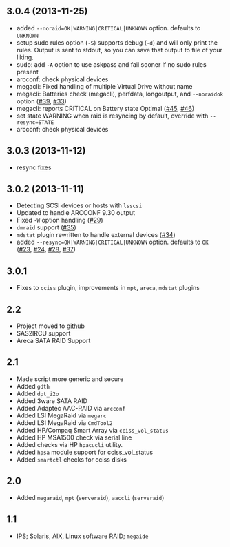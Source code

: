 ## 3.0.4 (2013-11-25)
- added `--noraid=OK|WARNING|CRITICAL|UNKNOWN` option. defaults to `UNKNOWN`
- setup sudo rules option (`-S`) supports debug (`-d`) and will only print the
  rules. Output is sent to stdout, so you can save that output to file of
  your liking.
- sudo: add `-A` option to use askpass and fail sooner if no sudo rules present
- arcconf: check physical devices
- megacli: Fixed handling of multiple Virtual Drive without name
- megacli: Batteries check (megacli), perfdata, longoutput, and `--noraidok` option ([#39][1], [#33][2])
- megacli: reports CRITICAL on Battery state Optimal ([#45][3], [#46][4])
- set state WARNING when raid is resyncing by default, override with `--resync=STATE`
- arcconf: check physical devices

## 3.0.3 (2013-11-12)
- resync fixes

## 3.0.2 (2013-11-11)
- Detecting SCSI devices or hosts with `lsscsi`
- Updated to handle ARCCONF 9.30 output
- Fixed `-W` option handling ([#29][5])
- `dmraid` support ([#35][6])
- `mdstat` plugin rewritten to handle external devices ([#34][7])
- added `--resync=OK|WARNING|CRITICAL|UNKNOWN` option. defaults to `OK` ([#23][8], [#24][9], [#28][10], [#37][11])

## 3.0.1
- Fixes to `cciss` plugin, improvements in `mpt`, `areca`, `mdstat` plugins

## 2.2
- Project moved to [github](https://github.com/glensc/nagios-plugin-check_raid)
- SAS2IRCU support
- Areca SATA RAID Support

## 2.1
- Made script more generic and secure
- Added `gdth`
- Added `dpt_i2o`
- Added 3ware SATA RAID
- Added Adaptec AAC-RAID via `arcconf`
- Added LSI MegaRaid via `megarc`
- Added LSI MegaRaid via `CmdTool2`
- Added HP/Compaq Smart Array via `cciss_vol_status`
- Added HP MSA1500 check via serial line
- Added checks via HP `hpacucli` utility.
- Added `hpsa` module support for cciss_vol_status
- Added `smartctl` checks for cciss disks

## 2.0
- Added `megaraid`, `mpt` (`serveraid`), `aaccli` (`serveraid`)

## 1.1
- IPS; Solaris, AIX, Linux software RAID; `megaide`


  [1]: https://github.com/glensc/nagios-plugin-check_raid/pull/39
  [2]: https://github.com/glensc/nagios-plugin-check_raid/issues/33
  [3]: https://github.com/glensc/nagios-plugin-check_raid/issues/45
  [4]: https://github.com/glensc/nagios-plugin-check_raid/pull/46
  [5]: https://github.com/glensc/nagios-plugin-check_raid/pull/29
  [6]: https://github.com/glensc/nagios-plugin-check_raid/pull/35
  [7]: https://github.com/glensc/nagios-plugin-check_raid/issues/34
  [8]: https://github.com/glensc/nagios-plugin-check_raid/pull/23
  [9]: https://github.com/glensc/nagios-plugin-check_raid/issues/24
  [10]: https://github.com/glensc/nagios-plugin-check_raid/pull/28
  [11]: https://github.com/glensc/nagios-plugin-check_raid/pull/37
